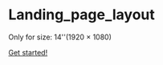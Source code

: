 ﻿# Landing_page_layout 
 Only for size: 14''(1920 × 1080)<br/>
 <p><a href="https://eugenebubnov.github.io/Landing_page_layout" target="_blank">Get started!</a></p>
